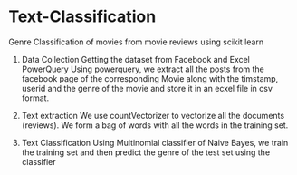 # Text-Classification
Genre Classification of movies from movie reviews using scikit learn


1. Data Collection
    Getting the dataset from Facebook and Excel PowerQuery
    Using powerquery, we extract all the posts from the facebook page of the corresponding Movie along with the timstamp, userid and the
    genre of the movie and store it in an ecxel file in csv format.
    
2. Text extraction
    We use countVectorizer to vectorize all the documents (reviews).
    We form a bag of words with all the words in the training set.
    
3. Text Classification
    Using Multinomial classifier of Naive Bayes, we train the training set and then predict the genre of the test set using the classifier
